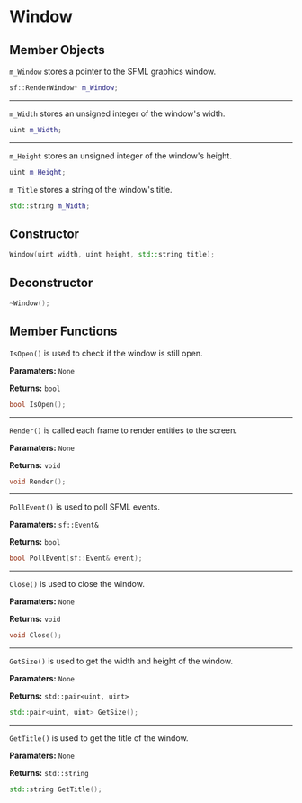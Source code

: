 # Window

## Member Objects

`m_Window` stores a pointer to the SFML graphics window.
```cpp
sf::RenderWindow* m_Window;
```

---

`m_Width` stores an unsigned integer of the window's width.
```cpp
uint m_Width;
```

---

`m_Height` stores an unsigned integer of the window's height.
```cpp
uint m_Height;
```

`m_Title` stores a string of the window's title.
```cpp
std::string m_Width;
```

## Constructor
```cpp
Window(uint width, uint height, std::string title);
```

## Deconstructor
```cpp
~Window();
```

## Member Functions
`IsOpen()` is used to check if the window is still open.

**Paramaters:** `None`

**Returns:** `bool` 

```cpp
bool IsOpen();
```

---

`Render()` is called each frame to render entities to the screen.

**Paramaters:** `None`

**Returns:** `void`

```cpp
void Render();
```

---

`PollEvent()` is used to poll SFML events.

**Paramaters:** `sf::Event&`

**Returns:** `bool` 

```cpp
bool PollEvent(sf::Event& event);
```

---
`Close()` is used to close the window.

**Paramaters:** `None`

**Returns:** `void` 

```cpp
void Close();
```

---

`GetSize()` is used to get the width and height of the window.

**Paramaters:** `None`

**Returns:** `std::pair<uint, uint>`

```cpp
std::pair<uint, uint> GetSize();
```

---

`GetTitle()` is used to get the title of the window.

**Paramaters:** `None`

**Returns:** `std::string`

```cpp
std::string GetTitle();
```

